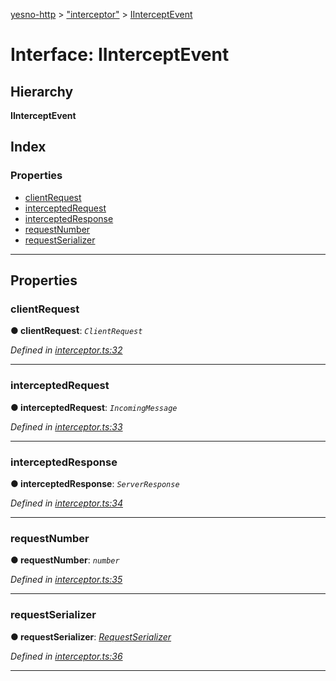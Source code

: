 [yesno-http](../README.md) > ["interceptor"](../modules/_interceptor_.md) > [IInterceptEvent](../interfaces/_interceptor_.iinterceptevent.md)

# Interface: IInterceptEvent

## Hierarchy

**IInterceptEvent**

## Index

### Properties

* [clientRequest](_interceptor_.iinterceptevent.md#clientrequest)
* [interceptedRequest](_interceptor_.iinterceptevent.md#interceptedrequest)
* [interceptedResponse](_interceptor_.iinterceptevent.md#interceptedresponse)
* [requestNumber](_interceptor_.iinterceptevent.md#requestnumber)
* [requestSerializer](_interceptor_.iinterceptevent.md#requestserializer)

---

## Properties

<a id="clientrequest"></a>

###  clientRequest

**● clientRequest**: *`ClientRequest`*

*Defined in [interceptor.ts:32](https://github.com/FormidableLabs/yesno/blob/acc9f7a/src/interceptor.ts#L32)*

___
<a id="interceptedrequest"></a>

###  interceptedRequest

**● interceptedRequest**: *`IncomingMessage`*

*Defined in [interceptor.ts:33](https://github.com/FormidableLabs/yesno/blob/acc9f7a/src/interceptor.ts#L33)*

___
<a id="interceptedresponse"></a>

###  interceptedResponse

**● interceptedResponse**: *`ServerResponse`*

*Defined in [interceptor.ts:34](https://github.com/FormidableLabs/yesno/blob/acc9f7a/src/interceptor.ts#L34)*

___
<a id="requestnumber"></a>

###  requestNumber

**● requestNumber**: *`number`*

*Defined in [interceptor.ts:35](https://github.com/FormidableLabs/yesno/blob/acc9f7a/src/interceptor.ts#L35)*

___
<a id="requestserializer"></a>

###  requestSerializer

**● requestSerializer**: *[RequestSerializer](../classes/_http_serializer_.requestserializer.md)*

*Defined in [interceptor.ts:36](https://github.com/FormidableLabs/yesno/blob/acc9f7a/src/interceptor.ts#L36)*

___

